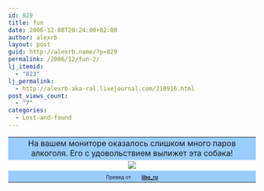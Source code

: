```yaml
---
id: 829
title: fun
date: 2006-12-08T20:24:00+02:00
author: alexrb
layout: post
guid: http://alexrb.name/?p=829
permalink: /2006/12/fun-2/
lj_itemid:
  - "823"
lj_permalink:
  - http://alexrb-aka-ral.livejournal.com/210916.html
post_views_count:
  - "7"
categories:
  - Lost-and-found
---
```

<table border="0" width="200" cellpadding="2" cellspacing="0">
  <tr>
    <td width="100%" align="center" bgcolor="#99CCFF">
      На вашем мониторе оказалось слишком много паров алкоголя. Его с удовольствием вылижет эта собака!
    </td>
  </tr>
  
  <tr>
    <td width="100%" align="center" bgcolor="#FFFFFF">
      <a href="http://libo.ru/"><img src="http://libo.ru/ct/img/sobobaka4.gif" border=0></a>
    </td>
  </tr>
  
  <tr>
    </td>
  </tr>
  
  <tr>
    <td width="100%" align="center" bgcolor="#99CCFF">
      <font size="-2">Превед от <a href="http://libo-ru.livejournal.com/profile"><img class="ContextualPopup" src="http://stat.livejournal.com/img/userinfo.gif" alt="" style="border: 0pt none ; vertical-align: bottom;" height="17" width="17" /></a> <a href="http://libo-ru.livejournal.com/"><b>libo_ru</b> </a></font>
    </td>
  </tr>
</table>